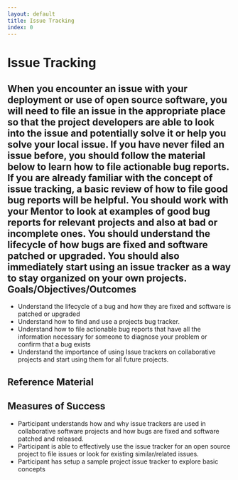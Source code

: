 ```yaml
---
layout: default
title: Issue Tracking 
index: 0
---
```


Issue Tracking
==============

When you encounter an issue with your deployment or use of open source software, you will need to file an issue in the appropriate place so that the project developers are able to look into the issue and potentially solve it or help you solve your local issue. If you have never filed an issue before, you should follow the material below to learn how to file actionable bug reports. If you are already familiar with the concept of issue tracking, a basic review of how to file good bug reports will be helpful. You should work with your Mentor to look at examples of good bug reports for relevant projects and also at bad or incomplete ones. You should understand the lifecycle of how bugs are fixed and software patched or upgraded. You should also immediately start using an issue tracker as a way to stay organized on your own projects. 
Goals/Objectives/Outcomes
-------------------------

* Understand the lifecycle of a bug and how they are fixed and software is patched or upgraded
* Understand how to find and use a projects bug tracker.
* Understand how to file actionable bug reports that have all the information necessary for someone to diagnose your problem or confirm that a bug exists
* Understand the importance of using Issue trackers on collaborative projects and start using them for all future projects.

Reference Material
------------------

Measures of Success
-------------------

* Participant understands how and why issue trackers are used in collaborative software projects and how bugs are fixed and software patched and released.
* Participant is able to effectively use the issue tracker for an open source project to file issues or look for existing similar/related issues.
* Participant has setup a sample project issue tracker to explore basic concepts
